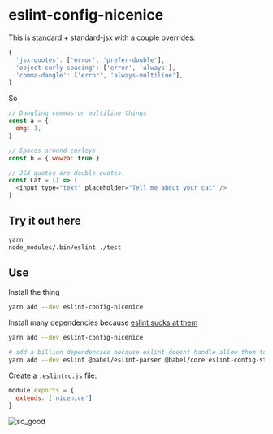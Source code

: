 # eslint-config-nicenice

This is standard + standard-jsx with a couple overrides:

```js
{
  'jsx-quotes': ['error', 'prefer-double'],
  'object-curly-spacing': ['error', 'always'],
  'comma-dangle': ['error', 'always-multiline'],
}
```

So

```js
// Dangling commas on multiline things
const a = {
  omg: 1,
}

// Spaces around curleys
const b = { wowza: true }

// JSX quotes are double quotes.
const Cat = () => (
  <input type="text" placeholder="Tell me about your cat" />
)
```

## Try it out here
```sh
yarn
node_modules/.bin/eslint ./test
```

## Use

Install the thing

```sh
yarn add --dev eslint-config-nicenice
```

Install many dependencies because [eslint sucks at them](https://github.com/eslint/eslint/issues/3458)

```sh
yarn add --dev eslint-config-nicenice

# add a billion dependencies because eslint doesnt handle allow them to be wrapped up in this package. Sorry
yarn add --dev eslint @babel/eslint-parser @babel/core eslint-config-standard eslint-config-standard-jsx eslint-plugin-import eslint-plugin-node eslint-plugin-promise eslint-plugin-react eslint-plugin-no-only-tests eslint-plugin-svg-jsx eslint-plugin-n eslint-config-prettier eslint-plugin-prettier
```

Create a `.eslintrc.js` file:

```js
module.exports = {
  extends: ['nicenice']
}
```

![so_good](https://user-images.githubusercontent.com/69169/38057017-f6b53d9e-3292-11e8-954e-8900809d442c.png)
